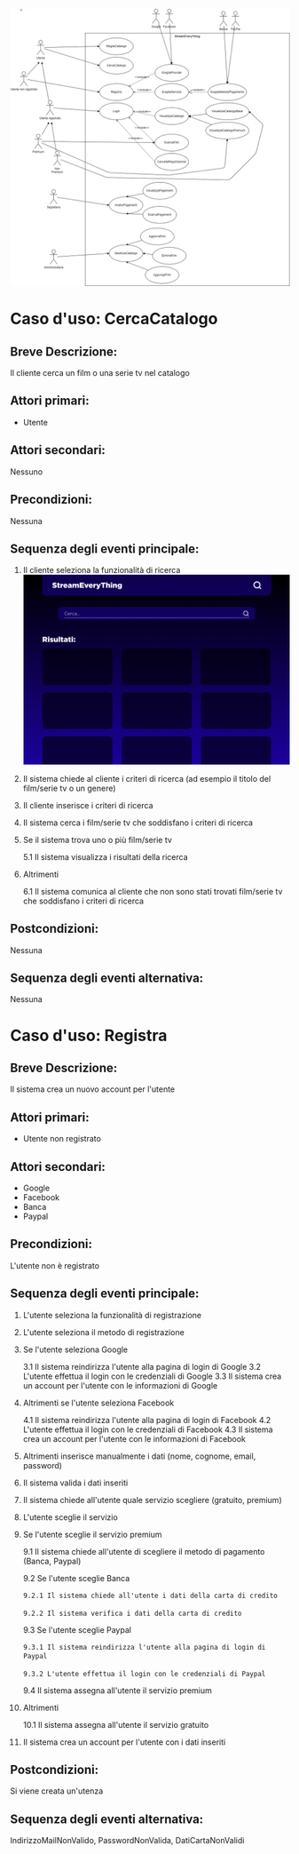 ![ucidagram1-1-.png](ucdiagram-1-1.png)

# Caso d'uso: CercaCatalogo
## Breve Descrizione:
Il cliente cerca un film o una serie tv nel catalogo
## Attori primari:
- Utente
## Attori secondari:
Nessuno
## Precondizioni:
Nessuna
## Sequenza degli eventi principale:
1. Il cliente seleziona la funzionalità di ricerca
![Mockup1.png](Mockup1.png)
2. Il sistema chiede al cliente i criteri di ricerca (ad esempio il titolo del film/serie tv o un genere)
3. Il cliente inserisce i criteri di ricerca
4. Il sistema cerca i film/serie tv che soddisfano i criteri di ricerca
5. Se il sistema trova uno o più film/serie tv

    5.1 Il sistema visualizza i risultati della ricerca
6. Altrimenti

    6.1 Il sistema comunica al cliente che non sono stati trovati film/serie tv che soddisfano i criteri di ricerca
## Postcondizioni:
Nessuna
## Sequenza degli eventi alternativa:
Nessuna

# Caso d'uso: Registra
## Breve Descrizione:
Il sistema crea un nuovo account per l'utente
## Attori primari:
- Utente non registrato
## Attori secondari:
- Google
- Facebook
- Banca
- Paypal
## Precondizioni:
L'utente non è registrato
## Sequenza degli eventi principale:
1. L'utente seleziona la funzionalità di registrazione
2. L'utente seleziona il metodo di registrazione
3. Se l'utente seleziona Google

    3.1 Il sistema reindirizza l'utente alla pagina di login di Google
    3.2 L'utente effettua il login con le credenziali di Google
    3.3 Il sistema crea un account per l'utente con le informazioni di Google
4. Altrimenti se l'utente seleziona Facebook
    
    4.1 Il sistema reindirizza l'utente alla pagina di login di Facebook
    4.2 L'utente effettua il login con le credenziali di Facebook
    4.3 Il sistema crea un account per l'utente con le informazioni di Facebook
5. Altrimenti inserisce manualmente i dati (nome, cognome, email, password)
6. Il sistema valida i dati inseriti
7. Il sistema chiede all'utente quale servizio scegliere (gratuito, premium)
8. L'utente sceglie il servizio
9. Se l'utente sceglie il servizio premium

    9.1 Il sistema chiede all'utente di scegliere il metodo di pagamento (Banca, Paypal)

    9.2 Se l'utente sceglie Banca

       9.2.1 Il sistema chiede all'utente i dati della carta di credito

       9.2.2 Il sistema verifica i dati della carta di credito
    
    9.3 Se l'utente sceglie Paypal

       9.3.1 Il sistema reindirizza l'utente alla pagina di login di Paypal

       9.3.2 L'utente effettua il login con le credenziali di Paypal

    9.4 Il sistema assegna all'utente il servizio premium
10. Altrimenti
    
    10.1 Il sistema assegna all'utente il servizio gratuito
11. Il sistema crea un account per l'utente con i dati inseriti
## Postcondizioni:
Si viene creata un'utenza
## Sequenza degli eventi alternativa:
IndirizzoMailNonValido, PasswordNonValida, DatiCartaNonValidi